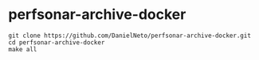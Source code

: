 # perfsonar-archive-docker

```shell
git clone https://github.com/DanielNeto/perfsonar-archive-docker.git
cd perfsonar-archive-docker
make all
```